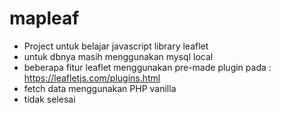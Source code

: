 # mapleaf

- Project untuk belajar javascript library leaflet
- untuk dbnya masih menggunakan mysql local
- beberapa fitur leaflet menggunakan pre-made plugin pada : https://leafletjs.com/plugins.html
- fetch data menggunakan PHP vanilla
- tidak selesai
